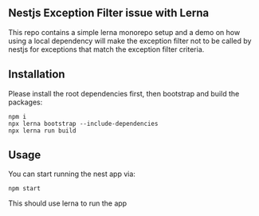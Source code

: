 Nestjs Exception Filter issue with Lerna
----------

This repo contains a simple lerna monorepo setup and a demo on how using a local dependency will make the exception filter not to be called by nestjs for exceptions that match the exception filter criteria.

## Installation

Please install the root dependencies first, then bootstrap and build the packages:


```shell
npm i
npx lerna bootstrap --include-dependencies
npx lerna run build
```

## Usage

You can start running the nest app via:

```shell
npm start
```

This should use lerna to run the app

